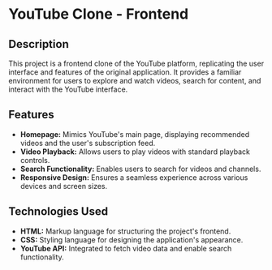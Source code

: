 # YouTube Clone - Frontend

## Description

This project is a frontend clone of the YouTube platform, replicating the user interface and features of the original application. It provides a familiar environment for users to explore and watch videos, search for content, and interact with the YouTube interface.

## Features

- **Homepage:** Mimics YouTube's main page, displaying recommended videos and the user's subscription feed.
- **Video Playback:** Allows users to play videos with standard playback controls.
- **Search Functionality:** Enables users to search for videos and channels.
- **Responsive Design:** Ensures a seamless experience across various devices and screen sizes.

## Technologies Used

- **HTML:** Markup language for structuring the project's frontend.
- **CSS:** Styling language for designing the application's appearance.
- **YouTube API:** Integrated to fetch video data and enable search functionality.

